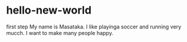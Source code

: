 # hello-new-world
first step
My name is Masataka.
I like playinga soccer and running very mucch.
I want to make many people happy.

